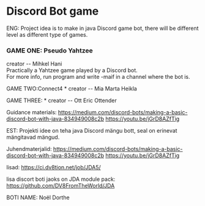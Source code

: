 #   Discord Bot game

ENG:
Project idea is to make in java Discord game bot, there will be different level as different type of games.

<h3>GAME ONE: Pseudo Yahtzee</h3>
creator -- Mihkel Hani 
<br>
Practically a Yahtzee game played by a Discord bot.
<br>
For more info, run program and write -maif in a channel where the bot is.
<br>


GAME TWO:Connect4
*
creator -- Mia Marta Heikla

GAME THREE:
*
creator -- Ott Eric Ottender


Guidance materials:
https://medium.com/discord-bots/making-a-basic-discord-bot-with-java-834949008c2b
https://youtu.be/jGrD8AZfTig

EST:
Projekti idee on teha java Discord mängu bott, seal on erinevat mängitavad mängud.

Juhendmaterjalid:
https://medium.com/discord-bots/making-a-basic-discord-bot-with-java-834949008c2b
https://youtu.be/jGrD8AZfTig


lisad:
https://ci.dv8tion.net/job/JDA5/


lisa discort boti jaoks on JDA module pack: 
https://github.com/DV8FromTheWorld/JDA

BOTI NAME:
Noël Dorthe
